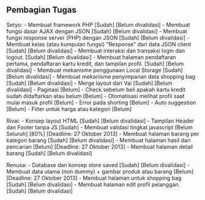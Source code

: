 Pembagian Tugas
--------------------------------------------------------------------------------

Setyo:
    - Membuat framework PHP
      [Sudah] [Belum divalidasi]
    - Membuat fungsi dasar AJAX dengan JSON
      [Sudah] [Belum divalidasi]
    - Membuat fungsi response server (PHP) dengan JSON
      [Sudah] [Belum divalidasi]
    - Membuat kelas (atau kumpulan fungsi) "Response" dari data JSON client
      [Sudah] [Belum divalidasi]
    - Membuat interaksi dan transaksi login dan logout.
      [Sudah] [Belum divalidasi]
    - Membuat halaman pendaftaran pertama, pendaftaran kartu kredit, dan tampilan profil.
      [Sudah] [Belum divalidasi]
    - Membuat mekanisme penggunaan Local Storage
      [Sudah] [Belum divalidasi]
    - Membuat mekanisme penyimpanan data shopping bag
      [Sudah] [Belum divalidasi]
    - Merge layout dari Vai
      [Sudah] [Belum divalidasi]
    - Paginasi
      [Belum]
    - Check sebelum beli apakah kartu kredit sudah didaftarkan atau belum
      [Belum]
    - Otomatisasi melihat profil saat mulai masuk profil
      [Belum]
    - Error pada shorting
      [Belum]
    - Auto suggestion
      [Belum]
    - Filter untuk harga atau kategori
      [Belum]
    
Rivai:
    - Konsep layout HTML
      [Sudah] [Belum divalidasi]
    - Tampilan Header dan Footer tanpa JS
      [Sudah]
    - Membuat validasi tingkat javascript
      [Belum Seluruh] [80%] [Deadline: 27 Oktober 2013]
    - Membuat halaman barang per kategori barang
      [Sudah] [Belum divalidasi]
    - Membuat halaman hasil dari pencarian
      [Belum] [Deadline: 27 Oktober 2013]
    - Membuat halaman detail barang
      [Sudah] [Belum divalidasi]

Renusa:
    - Database dan konsep store saved
      [Sudah] [Belum divalidasi]
    - Membuat data utama (non dummy) + gambar produk atau barang
      [Belum] [Deadline: 27 Oktober 2013]
    - Membuat halaman untuk shopping bag
      [Sudah] [Belum divalidasi]
    - Membuat halaman edit profil pelanggan.
      [Sudah] [Belum divalidasi]